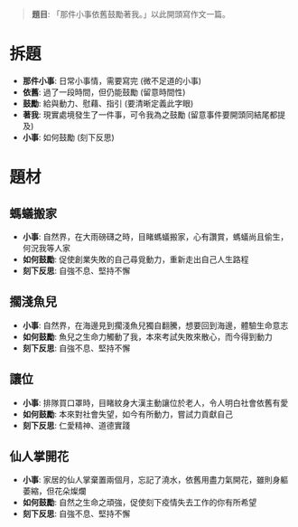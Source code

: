 > **題目**:
> 「那件小事依舊鼓勵著我。」以此開頭寫作文一篇。

# 拆題
- **那件小事**: 日常小事情，需要寫完 (微不足道的小事)
- **依舊**: 過了一段時間，但仍能鼓勵 (留意時間性)
- **鼓勵**: 給與動力、慰藉、指引 (要清晰定義此字眼)
- **著我**: 現實處境發生了一件事，可令我為之鼓勵 (留意事件要開頭同結尾都提及)
- **小事**: 如何鼓勵 (刻下反思)

# 題材
## 螞蟻搬家
- **小事**: 自然界，在大雨磅礴之時，目睹螞蟻搬家，心有讚賞，螞蟻尚且偷生，何況我等人家
- **如何鼓勵**: 促使創業失敗的自己尋覓動力，重新走出自己人生路程
- **刻下反思**: 自強不息、堅持不懈

## 擱淺魚兒
- **小事**: 自然界，在海邊見到擱淺魚兒獨自翻騰，想要回到海邊，體驗生命意志
- **如何鼓勵**: 魚兒之生命力觸動了我，本來考試失敗來散心，而今得到動力
- **刻下反思**: 自強不息、堅持不懈

## 讓位
- **小事**: 排隊買口罩時，目睹紋身大漢主動讓位於老人，令人明白社會依舊有愛
- **如何鼓勵**: 本來對社會失望，如今有所動力，嘗試力貢獻自己
- **刻下反思**: 仁愛精神、道德實踐

## 仙人掌開花
- **小事**: 家居的仙人掌棄置兩個月，忘記了澆水，依舊用盡力氣開花，雖則身軀萎縮，但花朵燦爛
- **如何鼓勵**: 自然之生命之頑強，促使刻下疫情失去工作的你有所希望
- **刻下反思**: 自強不息、堅持不懈
